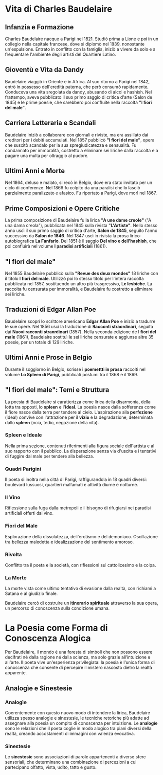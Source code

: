 # Vita di Charles Baudelaire

## Infanzia e Formazione
Charles Baudelaire nacque a Parigi nel 1821. Studiò prima a Lione e poi in un collegio nella capitale francese, dove si diplomò nel 1839, nonostante un'espulsione. Entrato in conflitto con la famiglia, iniziò a vivere da solo e a frequentare l'ambiente degli artisti del Quartiere Latino.

## Gioventù e Vita da Dandy
Baudelaire viaggiò in Oriente e in Africa. Al suo ritorno a Parigi nel 1842, entrò in possesso dell'eredità paterna, che però consumò rapidamente. Conduceva una vita sregolata da dandy, abusando di alcol e hashish. Nel frattempo, aveva pubblicato il suo primo saggio di critica d'arte (Salon de 1845) e le prime poesie, che sarebbero poi confluite nella raccolta **"I fiori del male"**.

## Carriera Letteraria e Scandali
Baudelaire iniziò a collaborare con giornali e riviste, ma era assillato dai creditori per i debiti accumulati. Nel 1857 pubblicò **"I fiori del male"**, opera che suscitò scandalo per la sua spregiudicatezza e sensualità. Fu condannato per immoralità, costretto a eliminare sei liriche dalla raccolta e a pagare una multa per oltraggio al pudore.

## Ultimi Anni e Morte
Nel 1864, deluso e malato, si recò in Belgio, dove era stato invitato per un ciclo di conferenze. Nel 1866 fu colpito da una paralisi che lo lasciò parzialmente paralizzato e afasico. Fu riportato a Parigi, dove morì nel 1867.
## Prime Composizioni e Opere Critiche
La prima composizione di Baudelaire fu la lirica **"A une dame creole"** ("A una dama creola"), pubblicata nel 1845 sulla rivista **"L'Artiste"**. Nello stesso anno uscì il suo primo saggio di critica d'arte, **Salon de 1845**, seguito l'anno successivo da **Salon de 1846**. Nel 1847 uscì in rivista la prosa lirico-autobiografica **La Fanfarlo**. Del 1851 è il saggio **Del vino e dell'hashish**, che poi confluirà nel volume **I paradisi artificiali** (1861).

## "I fiori del male"
Nel 1855 Baudelaire pubblicò sulla **"Revue des deux mondes"** 18 liriche con il titolo **I fiori del male**. Utilizzò poi lo stesso titolo per l'intera raccolta pubblicata nel 1857, sostituendo un altro più trasgressivo, **Le lesbiche**. La raccolta fu censurata per immoralità, e Baudelaire fu costretto a eliminare sei liriche.

## Traduzioni di Edgar Allan Poe
Baudelaire scoprì lo scrittore americano **Edgar Allan Poe** e iniziò a tradurre le sue opere. Nel 1856 uscì la traduzione di **Racconti straordinari**, seguita dai **Nuovi racconti straordinari** (1857). Nella seconda edizione de **I fiori del male** (1861), Baudelaire sostituì le sei liriche censurate e aggiunse altre 35 poesie, per un totale di 126 liriche.

## Ultimi Anni e Prose in Belgio
Durante il soggiorno in Belgio, scrisse i **poemettti in prosa** raccolti nel volume **Lo Spleen di Parigi**, pubblicati postumi tra il 1868 e il 1869.

## "I fiori del male": Temi e Struttura
La poesia di Baudelaire si caratterizza come lirica della disarmonia, della lotta tra opposti, lo **spleen** e l'**ideal**. La poesia nasce dalla sofferenza come il fiore nasce dalla terra per tendere al cielo. L'aspirazione alla **perfezione** (ideal) convive con l'attrazione per il **vizio** e la degradazione, determinata dallo **spleen** (noia, tedio, negazione della vita).

### Spleen e Ideale
Nella prima sezione, contenuti riferimenti alla figura sociale dell'artista e al suo rapporto con il pubblico. La disperazione senza via d'uscita e i tentativi di fuggire dal male per tendere alla bellezza.

### Quadri Parigini
Il poeta si inoltra nella città di Parigi, raffigurandola in 18 quadri diversi: boulevard lussuosi, quartieri malfamati e attività diurne e notturne.

### Il Vino
Riflessione sulla fuga dalla metropoli e il bisogno di rifugiarsi nei paradisi artificiali offerti dal vino.

### Fiori del Male
Esplorazione della dissolutezza, dell'erotismo e del demoniaco. Oscillazione tra bellezza maledetta e idealizzazione del sentimento amoroso.

### Rivolta
Conflitto tra il poeta e la società, con riflessioni sul cattolicesimo e la colpa.

### La Morte
La morte vista come ultimo tentativo di evasione dalla realtà, con richiami a Satana e al giudizio finale.

Baudelaire cercò di costruire un **itinerario spirituale** attraverso la sua opera, un percorso di conoscenza sulla condizione umana.

# La Poesia come Forma di Conoscenza Alogica

Per Baudelaire, il mondo è una foresta di simboli che non possono essere decifrati né dalla ragione né dalla scienza, ma solo grazie all'intuizione e all'arte. Il poeta vive un'esperienza privilegiata: la poesia è l'unica forma di conoscenza che consente di percepire il mistero nascosto dietro la realtà apparente.

## Analogìe e Sinestesie

### Analogìe
Coerentemente con questo nuovo modo di intendere la lirica, Baudelaire utilizza spesso analogìe e sinestesie, le tecniche retoriche più adatte ad assegnare alla poesia un compito di conoscenza per intuizione. Le **analogìe** sono le relazioni che il poeta coglie in modo alogico tra piani diversi della realtà, creando accostamenti di immagini con valenza evocativa.
### Sinestesie
Le **sinestesie** sono associazioni di parole appartenenti a diverse sfere sensoriali, che determinano una combinazione di percezioni a cui partecipano olfatto, vista, udito, tatto e gusto.
